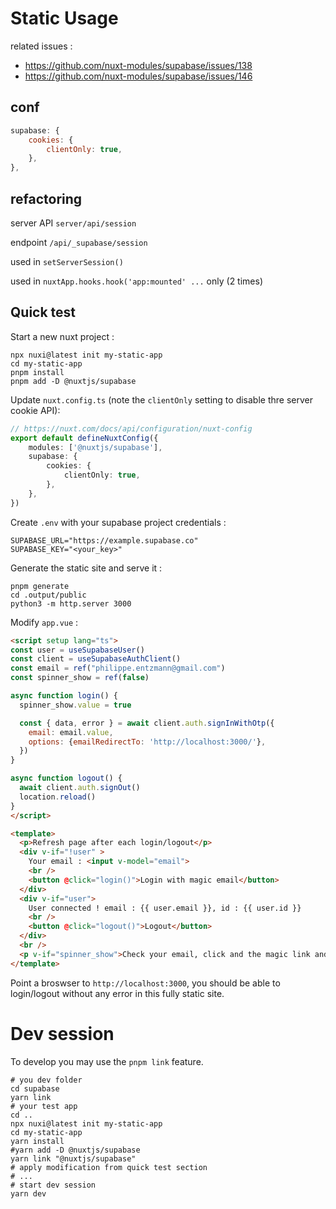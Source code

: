 # Static Usage

related issues :
* https://github.com/nuxt-modules/supabase/issues/138
* https://github.com/nuxt-modules/supabase/issues/146



## conf

```javascript
supabase: {
    cookies: {
        clientOnly: true,
    },
},
```

## refactoring

server API `server/api/session`

endpoint `/api/_supabase/session`

used in `setServerSession()`

used in `nuxtApp.hooks.hook('app:mounted' ...` only (2 times)

## Quick test

Start a new nuxt project :
```shell
npx nuxi@latest init my-static-app
cd my-static-app
pnpm install
pnpm add -D @nuxtjs/supabase
```

Update `nuxt.config.ts`
(note the `clientOnly` setting to disable thre server cookie API):
```typescript
// https://nuxt.com/docs/api/configuration/nuxt-config
export default defineNuxtConfig({
    modules: ['@nuxtjs/supabase'],
    supabase: {
        cookies: {
            clientOnly: true,
        },
    },
})
```

Create `.env` with your supabase project credentials :
```shell
SUPABASE_URL="https://example.supabase.co"
SUPABASE_KEY="<your_key>"
```


Generate the static site and serve it :
```shell
pnpm generate
cd .output/public
python3 -m http.server 3000
```

Modify `app.vue` :
```html
<script setup lang="ts">
const user = useSupabaseUser()
const client = useSupabaseAuthClient()
const email = ref("philippe.entzmann@gmail.com")
const spinner_show = ref(false)

async function login() {
  spinner_show.value = true

  const { data, error } = await client.auth.signInWithOtp({
    email: email.value,
    options: {emailRedirectTo: 'http://localhost:3000/'},
  })
}

async function logout() {
  await client.auth.signOut()
  location.reload()
}
</script>

<template>
  <p>Refresh page after each login/logout</p>
  <div v-if="!user" >
    Your email : <input v-model="email">
    <br />
    <button @click="login()">Login with magic email</button>
  </div>
  <div v-if="user">
    User connected ! email : {{ user.email }}, id : {{ user.id }}
    <br />
    <button @click="logout()">Logout</button>
  </div>
  <br />
  <p v-if="spinner_show">Check your email, click and the magic link and refresh that page ...</p>
</template>
```

Point a broswser to `http://localhost:3000`,
you should be able to login/logout
without any error in this fully static site.

# Dev session

To develop you may use the `pnpm link` feature.

```shell
# you dev folder
cd supabase
yarn link
# your test app
cd ..
npx nuxi@latest init my-static-app
cd my-static-app
yarn install
#yarn add -D @nuxtjs/supabase
yarn link "@nuxtjs/supabase"
# apply modification from quick test section 
# ...
# start dev session
yarn dev
```